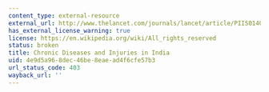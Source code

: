 ```yaml
---
content_type: external-resource
external_url: http://www.thelancet.com/journals/lancet/article/PIIS0140-6736(10)61188-9/
has_external_license_warning: true
license: https://en.wikipedia.org/wiki/All_rights_reserved
status: broken
title: Chronic Diseases and Injuries in India
uid: 4e9d5a96-8dec-46be-8eae-ad4f6cfe57b3
url_status_code: 403
wayback_url: ''
---
```

